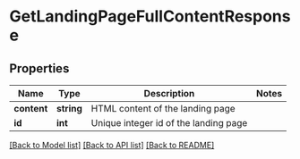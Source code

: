 # GetLandingPageFullContentResponse

## Properties

Name | Type | Description | Notes
------------ | ------------- | ------------- | -------------
**content** | **string** | HTML content of the landing page | 
**id** | **int** | Unique integer id of the landing page | 

[[Back to Model list]](../README.md#documentation-for-models) [[Back to API list]](../README.md#documentation-for-api-endpoints) [[Back to README]](../README.md)
